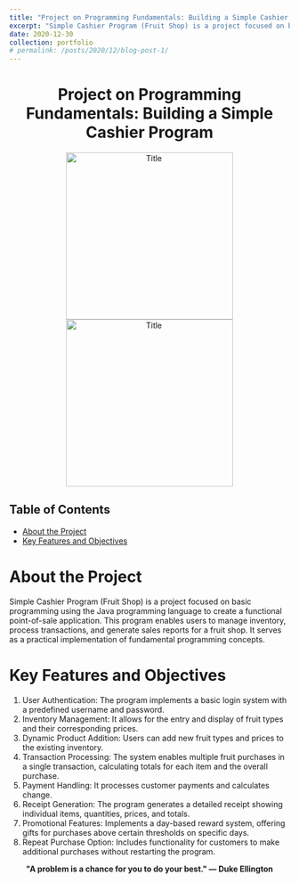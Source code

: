 ```yaml
---
title: "Project on Programming Fundamentals: Building a Simple Cashier Program"
excerpt: "Simple Cashier Program (Fruit Shop) is a project focused on basic programming using the Java programming language to create a functional point-of-sale application. This program enables users to manage inventory, process transactions, and generate sales reports for a fruit shop. It serves as a practical implementation of fundamental programming concepts."
date: 2020-12-30
collection: portfolio
# permalink: /posts/2020/12/blog-post-1/
---
```

<div style="text-align:center;">
    <h1>Project on Programming Fundamentals: Building a Simple Cashier Program</h1>
</div>

<div style="text-align:center;">
    <image src="/images/daspro.png" controls title="Title" height="300"></image>
    <br>
    <image src="/images/daspro2.png" controls title="Title" height="300"></image>

</div>

## Table of Contents
- [About the Project](#about-the-project)
- [Key Features and Objectives](#key-features-and-objectives)

# About the Project
Simple Cashier Program (Fruit Shop) is a project focused on basic programming using the Java programming language to create a functional point-of-sale application. This program enables users to manage inventory, process transactions, and generate sales reports for a fruit shop. It serves as a practical implementation of fundamental programming concepts.

# Key Features and Objectives
  1. User Authentication: The program implements a basic login system with a predefined username and password.
  2. Inventory Management: It allows for the entry and display of fruit types and their corresponding prices.
  3. Dynamic Product Addition: Users can add new fruit types and prices to the existing inventory.
  4. Transaction Processing: The system enables multiple fruit purchases in a single transaction, calculating totals for each item and the overall purchase.
  5. Payment Handling: It processes customer payments and calculates change.
  6. Receipt Generation: The program generates a detailed receipt showing individual items, quantities, prices, and totals.
  7. Promotional Features: Implements a day-based reward system, offering gifts for purchases above certain thresholds on specific days.
  8. Repeat Purchase Option: Includes functionality for customers to make additional purchases without restarting the program.

<p align="center">
  <strong>"A problem is a chance for you to do your best." — Duke Ellington</strong>
</p>